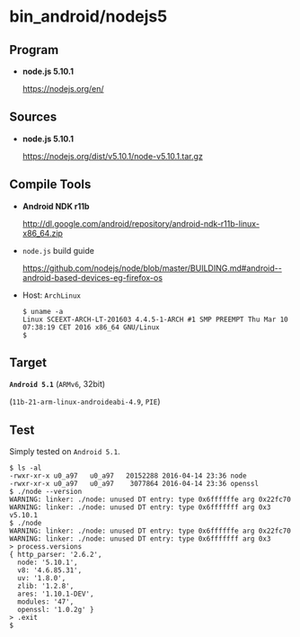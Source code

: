 <!-- README.md, bin_android/nodejs5 (branch)
   - <https://github.com/sceext2/bin_android>
  -->

# bin_android/nodejs5


## Program

+ **node.js 5.10.1**
  
  <https://nodejs.org/en/>


## Sources

+ **node.js 5.10.1**
  
  <https://nodejs.org/dist/v5.10.1/node-v5.10.1.tar.gz>


## Compile Tools

+ **Android NDK r11b**
  
  <http://dl.google.com/android/repository/android-ndk-r11b-linux-x86_64.zip>

+ `node.js` build guide
  
  <https://github.com/nodejs/node/blob/master/BUILDING.md#android--android-based-devices-eg-firefox-os>

+ Host: `ArchLinux`
  
  ```
  $ uname -a
  Linux SCEEXT-ARCH-LT-201603 4.4.5-1-ARCH #1 SMP PREEMPT Thu Mar 10 07:38:19 CET 2016 x86_64 GNU/Linux
  $ 
  ```


## Target

**`Android 5.1`** (`ARMv6`, 32bit)

(`11b-21-arm-linux-androideabi-4.9`, `PIE`)


## Test

Simply tested on `Android 5.1`. 

```
$ ls -al
-rwxr-xr-x u0_a97   u0_a97   20152288 2016-04-14 23:36 node
-rwxr-xr-x u0_a97   u0_a97    3077864 2016-04-14 23:36 openssl
$ ./node --version
WARNING: linker: ./node: unused DT entry: type 0x6ffffffe arg 0x22fc70
WARNING: linker: ./node: unused DT entry: type 0x6fffffff arg 0x3
v5.10.1
$ ./node
WARNING: linker: ./node: unused DT entry: type 0x6ffffffe arg 0x22fc70
WARNING: linker: ./node: unused DT entry: type 0x6fffffff arg 0x3
> process.versions
{ http_parser: '2.6.2',
  node: '5.10.1',
  v8: '4.6.85.31',
  uv: '1.8.0',
  zlib: '1.2.8',
  ares: '1.10.1-DEV',
  modules: '47',
  openssl: '1.0.2g' }
> .exit
$ 
```


<!-- end README.md -->


